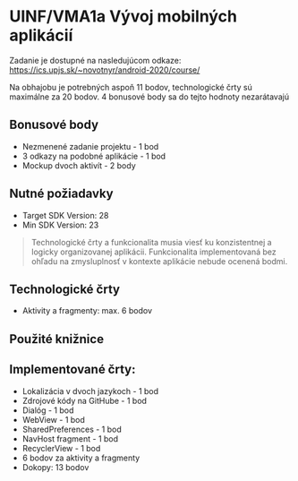 # UINF/VMA1a Vývoj mobilných aplikácií

Zadanie je dostupné na nasledujúcom odkaze:
https://ics.upjs.sk/~novotnyr/android-2020/course/

Na obhajobu je potrebných aspoň 11 bodov, technologické črty sú maximálne za 20 bodov. 4 bonusové body sa do tejto hodnoty nezarátavajú

## Bonusové body
- Nezmenené zadanie projektu - 1 bod
- 3 odkazy na podobné aplikácie - 1 bod
- Mockup dvoch aktivít - 2 body

## Nutné požiadavky
- Target SDK Version: 28
- Min SDK Version: 23

> Technologické črty a funkcionalita musia viesť ku konzistentnej a logicky organizovanej aplikácii. Funkcionalita implementovaná bez ohľadu na zmysluplnosť v kontexte aplikácie nebude ocenená bodmi.

## Technologické črty
- Aktivity a fragmenty: max. 6 bodov

## Použité knižnice

## Implementované črty:
- Lokalizácia v dvoch jazykoch - 1 bod
- Zdrojové kódy na GitHube - 1 bod
- Dialóg - 1 bod
- WebView - 1 bod
- SharedPreferences - 1 bod
- NavHost fragment - 1 bod
- RecyclerView - 1 bod
- 6 bodov za aktivity a fragmenty
- Dokopy: 13 bodov
